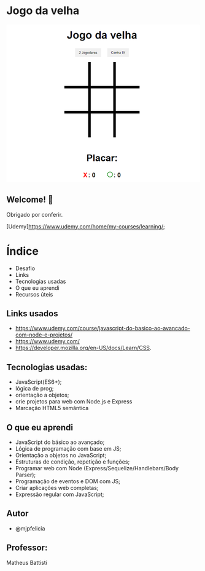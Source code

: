 # Jogo da velha

![Design Jogo da velha](/imagen/jogoVelha.png)


## Welcome! 👋

Obrigado por conferir.

[Udemy]https://www.udemy.com/home/my-courses/learning/;


# Índice
- Desafio
- Links
- Tecnologias usadas
- O que eu aprendi
- Recursos úteis

## Links usados

- https://www.udemy.com/course/javascript-do-basico-ao-avancado-com-node-e-projetos/
- https://www.udemy.com/
- https://developer.mozilla.org/en-US/docs/Learn/CSS.

## Tecnologias usadas:
- JavaScript(ES6+);
- lógica de prog;
- orientação a objetos;
- crie projetos para web com Node.js e Express
- Marcação HTML5 semântica


## O que eu aprendi

- JavaScript do básico ao avançado;
- Lógica de programação com base em JS;
- Orientação a objetos no JavaScript;
- Estruturas de condição, repetição e funções;
- Programar web com Node (Express/Sequelize/Handlebars/Body Parser);
- Programação de eventos e DOM com JS;
- Criar aplicações web completas;
- Expressão regular com JavaScript;

## Autor
- @mjpfelicia

## Professor:
Matheus Battisti